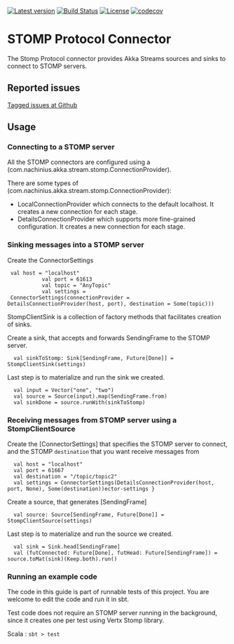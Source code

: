 [![Latest version](https://index.scala-lang.org/nachinius/stompconnectorforakkastreams/stomp-for-akka-streams/latest.svg)](https://index.scala-lang.org/nachinius/stompconnectorforakkastreams/stomp-for-akka-streams)
[![Build Status](https://travis-ci.org/nachinius/StompConnectorForAkkaStreams.svg?branch=master)](https://travis-ci.org/nachinius/StompConnectorForAkkaStreams)
[![License](http://img.shields.io/:license-Apache%202-blue.svg)](http://www.apache.org/licenses/LICENSE-2.0.txt)
[![codecov](https://codecov.io/gh/nachinius/StompConnectorForAkkaStreams/branch/master/graph/badge.svg)](https://codecov.io/gh/nachinius/StompConnectorForAkkaStreams)


# STOMP Protocol Connector

The Stomp Protocol connector provides Akka Streams sources and sinks to connect to STOMP servers.

## Reported issues

[Tagged issues at Github](https://github.com/nachinius/StompConnectorForAkkaStreams/issues)


## Usage

### Connecting to a STOMP server

All the STOMP connectors are configured using a (com.nachinius.akka.stream.stomp.ConnectionProvider).

There are some types of (com.nachinius.akka.stream.stomp.ConnectionProvider):

* LocalConnectionProvider which connects to the default localhost. It creates a new connection for each stage.
* DetailsConnectionProvider which supports more fine-grained configuration. It creates a new connection for each stage.

### Sinking messages into a STOMP server

Create the ConnectorSettings

     val host = "localhost"
               val port = 61613
               val topic = "AnyTopic"
               val settings =
     ConnectorSettings(connectionProvider = DetailsConnectionProvider(host, port), destination = Some(topic)))
                                                            
StompClientSink is a collection of factory methods that facilitates creation of sinks. 

Create a sink, that accepts and forwards SendingFrame to the STOMP server.

      val sinkToStomp: Sink[SendingFrame, Future[Done]] = StompClientSink(settings)

Last step is to materialize and run the sink we created.

      val input = Vector("one", "two")
      val source = Source(input).map(SendingFrame.from)
      val sinkDone = source.runWith(sinkToStomp)

### Receiving messages from STOMP server using a StompClientSource

Create the [ConnectorSettings] that specifies the STOMP server to connect, and the STOMP `destination` that you want receive messages from

      val host = "localhost"
      val port = 61667
      val destination = "/topic/topic2"
      val settings = ConnectorSettings(DetailsConnectionProvider(host, port, None), Some(destination))ector-settings }

Create a source, that generates [SendingFrame]

      val source: Source[SendingFrame, Future[Done]] = StompClientSource(settings)

Last step is to materialize and run the source we created.

      val sink = Sink.head[SendingFrame]
      val (futConnected: Future[Done], futHead: Future[SendingFrame]) = source.toMat(sink)(Keep.both).run()


### Running an example code

The code in this guide is part of runnable tests of this project. You are welcome to edit the code and run it in sbt.

Test code does not require an STOMP server running in the background, since it creates one per test using Vertx Stomp library. 

Scala
:   ```
    sbt
    > test
    ```






